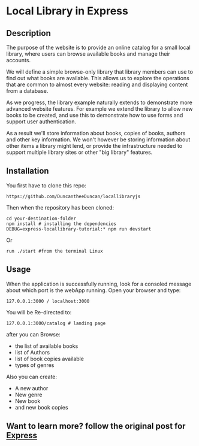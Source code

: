
# Local Library in Express



## Description

The purpose of the website is to provide an online catalog for a small local library, where users can browse available books and manage their accounts.

We will define a simple browse-only library that library members can use to find out what books are available. This allows us to explore the operations that are common to almost every website: reading and displaying content from a database.

As we progress, the library example naturally extends to demonstrate more advanced website features. For example we extend the library to allow new books to be created, and use this to demonstrate how to use forms and support user authentication.

As a result we'll store information about books, copies of books, authors and other key information. We won't however be storing information about other items a library might lend, or provide the infrastructure needed to support multiple library sites or other "big library" features. 


## Installation

You first have to clone this repo:

	https://github.com/DuncantheeDuncan/locallibraryjs

Then when the repository has been cloned:

	cd your-destination-folder
	npm install # installing the dependencies
	DEBUG=express-locallibrary-tutorial:* npm run devstart

Or 

	run ./start #from the terminal Linux



## Usage

When the application is successfully running, look for a consoled message about which port is the webApp running. Open your browser and type:

	127.0.0.1:3000 / localhost:3000

You will be Re-directed to:

	127.0.0.1:3000/catalog # landing page

after you can Browse:
 - the list of available books
 - list of Authors
 - list of book copies available
 - types of genres

Also you can create:
 - A new author
 - New genre
 - New book
 - and new book copies




## Want to learn more? follow the original post for [Express](https://expressjs.com/en/starter/installing.html)


